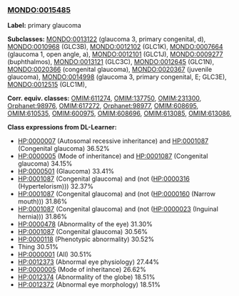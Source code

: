 
### [MONDO:0015485](http://purl.obolibrary.org/obo/MONDO_0015485)
**Label:** primary glaucoma

**Subclasses:** [MONDO:0013122](http://purl.obolibrary.org/obo/MONDO_0013122) (glaucoma 3, primary congenital, d), [MONDO:0010968](http://purl.obolibrary.org/obo/MONDO_0010968) (GLC3B), [MONDO:0012102](http://purl.obolibrary.org/obo/MONDO_0012102) (GLC1K), [MONDO:0007664](http://purl.obolibrary.org/obo/MONDO_0007664) (glaucoma 1, open angle, a), [MONDO:0012101](http://purl.obolibrary.org/obo/MONDO_0012101) (GLC1J), [MONDO:0009277](http://purl.obolibrary.org/obo/MONDO_0009277) (buphthalmos), [MONDO:0013121](http://purl.obolibrary.org/obo/MONDO_0013121) (GLC3C), [MONDO:0012645](http://purl.obolibrary.org/obo/MONDO_0012645) (GLC1N), [MONDO:0020366](http://purl.obolibrary.org/obo/MONDO_0020366) (congenital glaucoma), [MONDO:0020367](http://purl.obolibrary.org/obo/MONDO_0020367) (juvenile glaucoma), [MONDO:0014998](http://purl.obolibrary.org/obo/MONDO_0014998) (glaucoma 3, primary congenital, E; GLC3E), [MONDO:0012515](http://purl.obolibrary.org/obo/MONDO_0012515) (GLC1M), 

**Corr. equiv. classes:** [OMIM:611274](http://purl.obolibrary.org/obo/OMIM_611274), [OMIM:137750](http://purl.obolibrary.org/obo/OMIM_137750), [OMIM:231300](http://purl.obolibrary.org/obo/OMIM_231300), [Orphanet:98976](http://www.orpha.net/ORDO/Orphanet_98976), [OMIM:617272](http://purl.obolibrary.org/obo/OMIM_617272), [Orphanet:98977](http://www.orpha.net/ORDO/Orphanet_98977), [OMIM:608695](http://purl.obolibrary.org/obo/OMIM_608695), [OMIM:610535](http://purl.obolibrary.org/obo/OMIM_610535), [OMIM:600975](http://purl.obolibrary.org/obo/OMIM_600975), [OMIM:608696](http://purl.obolibrary.org/obo/OMIM_608696), [OMIM:613085](http://purl.obolibrary.org/obo/OMIM_613085), [OMIM:613086](http://purl.obolibrary.org/obo/OMIM_613086), 

**Class expressions from DL-Learner:**

- [HP:0000007](http://purl.obolibrary.org/obo/HP_0000007) (Autosomal recessive inheritance) and [HP:0001087](http://purl.obolibrary.org/obo/HP_0001087) (Congenital glaucoma) 36.52%
- [HP:0000005](http://purl.obolibrary.org/obo/HP_0000005) (Mode of inheritance) and [HP:0001087](http://purl.obolibrary.org/obo/HP_0001087) (Congenital glaucoma) 34.15%
- [HP:0000501](http://purl.obolibrary.org/obo/HP_0000501) (Glaucoma) 33.41%
- [HP:0001087](http://purl.obolibrary.org/obo/HP_0001087) (Congenital glaucoma) and (not ([HP:0000316](http://purl.obolibrary.org/obo/HP_0000316) (Hypertelorism))) 32.37%
- [HP:0001087](http://purl.obolibrary.org/obo/HP_0001087) (Congenital glaucoma) and (not ([HP:0000160](http://purl.obolibrary.org/obo/HP_0000160) (Narrow mouth))) 31.86%
- [HP:0001087](http://purl.obolibrary.org/obo/HP_0001087) (Congenital glaucoma) and (not ([HP:0000023](http://purl.obolibrary.org/obo/HP_0000023) (Inguinal hernia))) 31.86%
- [HP:0000478](http://purl.obolibrary.org/obo/HP_0000478) (Abnormality of the eye) 31.30%
- [HP:0001087](http://purl.obolibrary.org/obo/HP_0001087) (Congenital glaucoma) 30.56%
- [HP:0000118](http://purl.obolibrary.org/obo/HP_0000118) (Phenotypic abnormality) 30.52%
- Thing 30.51%
- [HP:0000001](http://purl.obolibrary.org/obo/HP_0000001) (All) 30.51%
- [HP:0012373](http://purl.obolibrary.org/obo/HP_0012373) (Abnormal eye physiology) 27.44%
- [HP:0000005](http://purl.obolibrary.org/obo/HP_0000005) (Mode of inheritance) 26.62%
- [HP:0012374](http://purl.obolibrary.org/obo/HP_0012374) (Abnormality of the globe) 18.51%
- [HP:0012372](http://purl.obolibrary.org/obo/HP_0012372) (Abnormal eye morphology) 18.51%


